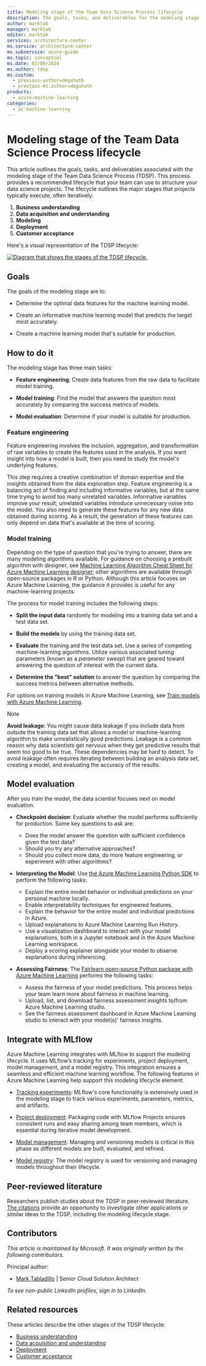 ```yaml
---
title: Modeling stage of the Team Data Science Process lifecycle
description: The goals, tasks, and deliverables for the modeling stage of your data science projects
author: marktab
manager: marktab
editor: marktab
services: architecture-center
ms.service: architecture-center
ms.subservice: azure-guide
ms.topic: conceptual
ms.date: 02/09/2024
ms.author: tdsp
ms.custom:
  - previous-author=deguhath
  - previous-ms.author=deguhath
products:
  - azure-machine-learning
categories:
  - ai-machine-learning
---
```

# Modeling stage of the Team Data Science Process lifecycle

This article outlines the goals, tasks, and deliverables associated with the modeling stage of the Team Data Science Process (TDSP). This process provides a recommended lifecycle that your team can use to structure your data science projects. The lifecycle outlines the major stages that projects typically execute, often iteratively:

1. **Business understanding**
2. **Data acquisition and understanding**
3. **Modeling**
4. **Deployment**
5. **Customer acceptance**

Here's a visual representation of the TDSP lifecycle:

[![Diagram that shows the stages of the TDSP lifecycle.](./media/lifecycle/tdsp-lifecycle2.png)](./media/lifecycle/tdsp-lifecycle2.png)

## Goals

The goals of the modeling stage are to:

* Determine the optimal data features for the machine learning model.

* Create an informative machine learning model that predicts the target most accurately.
* Create a machine learning model that's suitable for production.

## How to do it

The modeling stage has three main tasks:

* **Feature engineering**: Create data features from the raw data to facilitate model training.

* **Model training**: Find the model that answers the question most accurately by comparing the success metrics of models.
* **Model evaluation**: Determine if your model is suitable for production.

### Feature engineering

Feature engineering involves the inclusion, aggregation, and transformation of raw variables to create the features used in the analysis. If you want insight into how a model is built, then you need to study the model's underlying features.

This step requires a creative combination of domain expertise and the insights obtained from the data exploration step. Feature engineering is a balancing act of finding and including informative variables, but at the same time trying to avoid too many unrelated variables. Informative variables improve your result; unrelated variables introduce unnecessary noise into the model. You also need to generate these features for any new data obtained during scoring. As a result, the generation of these features can only depend on data that's available at the time of scoring.

### Model training

Depending on the type of question that you're trying to answer, there are many modeling algorithms available. For guidance on choosing a prebuilt algorithm with designer, see [Machine Learning Algorithm Cheat Sheet for Azure Machine Learning designer](/azure/machine-learning/algorithm-cheat-sheet); other algorithms are available through open-source packages in R or Python. Although this article focuses on Azure Machine Learning, the guidance it provides is useful for any machine-learning projects.

The process for model training includes the following steps:

* **Split the input data** randomly for modeling into a training data set and a test data set.

* **Build the models** by using the training data set.
* **Evaluate** the training and the test data set. Use a series of competing machine-learning algorithms. Utilize various associated tuning parameters (known as a *parameter sweep*) that are geared toward answering the question of interest with the current data.
* **Determine the "best" solution** to answer the question by comparing the success metrics between alternative methods.

For options on training models in Azure Machine Learning, see [Train models with Azure Machine Learning](/azure/machine-learning/concept-train-machine-learning-model).

> [!NOTE]
> **Avoid leakage**: You might cause data leakage if you include data from outside the training data set that allows a model or machine-learning algorithm to make unrealistically good predictions. Leakage is a common reason why data scientists get nervous when they get predictive results that seem too good to be true. These dependencies may be hard to detect. To avoid leakage often requires iterating between building an analysis data set, creating a model, and evaluating the accuracy of the results.

## Model evaluation

After you train the model, the data scientist focuses next on model evaluation.

* **Checkpoint decision**: Evaluate whether the model performs sufficiently for production. Some key questions to ask are:
  * Does the model answer the question with sufficient confidence given the test data?
  * Should you try any alternative approaches?
  * Should you collect more data, do more feature engineering, or experiment with other algorithms?

* **Interpreting the Model**: Use [the Azure Machine Learning Python SDK](/azure/machine-learning/how-to-machine-learning-interpretability-aml) to perform the following tasks:
   * Explain the entire model behavior or individual predictions on your personal machine locally.
   * Enable interpretability techniques for engineered features.
   * Explain the behavior for the entire model and individual predictions in Azure.
   * Upload explanations to Azure Machine Learning Run History.
   * Use a visualization dashboard to interact with your model explanations, both in a Jupyter notebook and in the Azure Machine Learning workspace.
   * Deploy a scoring explainer alongside your model to observe explanations during inferencing.
* **Assessing Fairness**: The [Fairlearn open-source Python package with Azure Machine Learning](/azure/machine-learning/how-to-machine-learning-fairness-aml) performs the following tasks:
   * Assess the fairness of your model predictions. This process helps your team learn more about fairness in machine learning.
   * Upload, list, and download fairness assessment insights to/from Azure Machine Learning studio.  
   * See the fairness assessment dashboard in Azure Machine Learning studio to interact with your model(s)' fairness insights.

## Integrate with MLflow

Azure Machine Learning integrates with MLflow to support the modeling lifecycle. It uses MLflow’s tracking for experiments, project deployment, model management, and a model registry. This integration ensures a seamless and efficient machine learning workflow. The following features in Azure Machine Learning help support this modeling lifecycle element:

- [Tracking experiments](/azure/machine-learning/how-to-track-monitor-analyze-runs): MLflow's core functionality is extensively used in the modeling stage to track various experiments, parameters, metrics, and artifacts.

- [Project deployment](/azure/machine-learning/concept-endpoints): Packaging code with MLflow Projects ensures consistent runs and easy sharing among team members, which is essential during iterative model development.
- [Model management](/azure/machine-learning/concept-mlflow-models): Managing and versioning models is critical in this phase as different models are built, evaluated, and refined.
- [Model registry](/azure/machine-learning/how-to-manage-models-mlflow): The model registry is used for versioning and managing models throughout their lifecycle.

## Peer-reviewed literature

Researchers publish studies about the TDSP in peer-reviewed literature. [The citations](/azure/architecture/data-science-process/lifecycle#peer-reviewed-citations) provide an opportunity to investigate other applications or similar ideas to the TDSP, including the modeling lifecycle stage.

## Contributors

*This article is maintained by Microsoft. It was originally written by the following contributors.* 

Principal author:

- [Mark Tabladillo](https://www.linkedin.com/in/marktab) | Senior Cloud Solution Architect

*To see non-public LinkedIn profiles, sign in to LinkedIn.*

## Related resources

These articles describe the other stages of the TDSP lifecycle:

- [Business understanding](lifecycle-business-understanding.md)
- [Data acquisition and understanding](lifecycle-data.md)
- [Deployment](lifecycle-deployment.md)
- [Customer acceptance](lifecycle-acceptance.md)
